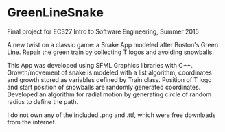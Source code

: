 # GreenLineSnake
Final project for EC327 Intro to Software Engineering, Summer 2015

A new twist on a classic game: a Snake App modeled after Boston's Green Line. 
Repair the green train by collecting T logos and avoiding snowballs.

This App was developed using SFML Graphics libraries with C++.
Growth/movement of snake is modeled with a list algorithm, coordinates and growth stored as variables defined by Train class.
Position of T logo and start position of snowballs are randomly generated coordinates.
Developed an algorithm for radial motion by generating circle of random radius to define the path.

I do not own any of the included .png and .ttf, which were free downloads from the internet.
